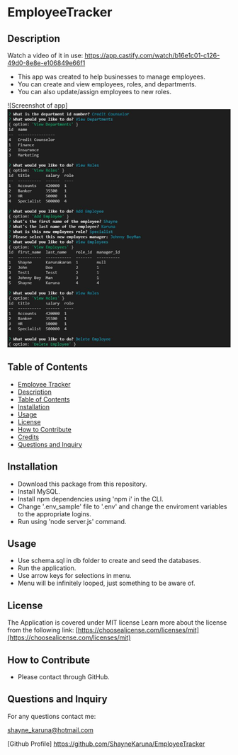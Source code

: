 # EmployeeTracker

## Description

Watch a video of it in use: https://app.castify.com/watch/b16e1c01-c126-49d0-8e8e-e106849e66f1

- This app was created to help businesses to manage employees.
- You can create and view employees, roles, and departments.
- You can also update/assign employees to new roles.

![Screenshot of app]<img src="./Assets/Screenshot_1.jpg"/>

## Table of Contents

-   [Employee Tracker](#employee-management-system)
  - [Description](#description)
  - [Table of Contents](#table-of-contents)
  - [Installation](#installation)
  - [Usage](#usage)
  - [License](#license)
  - [How to Contribute](#how-to-contribute)
  - [Credits](#credits)
  - [Questions and Inquiry](#questions-and-inquiry)

  ## Installation

- Download this package from this repository.
- Install MySQL.
- Install npm dependencies using 'npm i' in the CLI.
- Change '.env_sample' file to '.env' and change the enviroment variables to the appropriate logins.
- Run using 'node server.js' command.

## Usage

- Use schema.sql in db folder to create and seed the databases.
- Run the application.
- Use arrow keys for selections in menu.
- Menu will be infinitely looped, just something to be aware of.

## License
The Application is covered under MIT license
Learn more about the license from the following link: [https://choosealicense.com/licenses/mit](https://choosealicense.com/licenses/mit)

## How to Contribute

- Please contact through GitHub.

## Questions and Inquiry

For any questions contact me:

shayne_karuna@hotmail.com

[Github Profile] https://github.com/ShayneKaruna/EmployeeTracker
